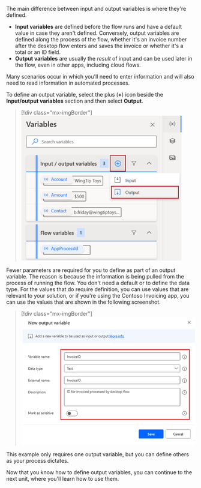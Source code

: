 The main difference between input and output variables is where they're defined.

- **Input variables** are defined before the flow runs and have a default value in case they aren't defined. Conversely, output variables are defined along the process of the flow, whether it's an invoice number after the desktop flow enters and saves the invoice or whether it's a total or an ID field. 
- **Output variables** are usually the *result* of input and can be used later in the flow, even in other apps, including cloud flows.

Many scenarios occur in which you'll need to enter information and will also need to read information in automated processes.

To define an output variable, select the plus (**+**) icon beside the **Input/output variables** section and then select **Output**.

> [!div class="mx-imgBorder"]
> [![Screenshot of the Variables dialog with the plus icon selected and Output highlighted.](../media/11-add-output-variable.png)](../media/11-add-output-variable.png#lightbox)

Fewer parameters are required for you to define as part of an output variable. The reason is because the information is being pulled from the process of running the flow. You don't need a default or to define the data type. For the values that do require definition, you can use values that are relevant to your solution, or if you're using the Contoso Invoicing app, you can use the values that are shown in the following screenshot.

> [!div class="mx-imgBorder"]
> [![Screenshot of the New output variable dialog.](../media/12-output-variable-info.png)](../media/12-output-variable-info.png#lightbox)

This example only requires one output variable, but you can define others as your process dictates.

Now that you know how to define output variables, you can continue to the next unit, where you'll learn how to use them.

